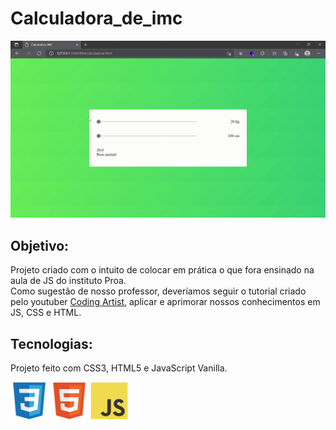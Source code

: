 # Calculadora_de_imc
<img src="assets/Calculadora-IMC.gif" alt="gif mostrando na prática">

<h2 id="objetivo">Objetivo:</h2>
<p>
Projeto criado com o intuito de colocar em prática o que fora ensinado na aula de JS do instituto Proa. <br>
 Como sugestão de nosso professor, deveríamos seguir o tutorial criado pelo youtuber <a href="https://www.youtube.com/watch?v=pWHwZNYiwAM&t">Coding Artist</a>, aplicar e aprimorar nossos conhecimentos em JS, CSS e HTML.
</p>
<h2 id="tecnologias">Tecnologias:</h2>
<p>
Projeto feito com CSS3, HTML5 e JavaScript Vanilla.
</p>
<img alt="CSS" src="https://github.com/devicons/devicon/raw/master/icons/css3/css3-original.svg" width="60" height="60"  /> <img alt="HTML" src="https://github.com/devicons/devicon/raw/master/icons/html5/html5-original.svg" width="60" height="60" />
<img alt="JS" src="https://github.com/devicons/devicon/raw/master/icons/javascript/javascript-original.svg"  width="60" height="60"  />
